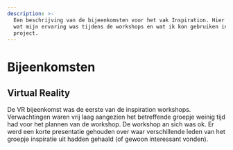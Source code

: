 ```yaml
---
description: >-
  Een beschrijving van de bijeenkomsten voor het vak Inspiration. Hier zal staan
  wat mijn ervaring was tijdens de workshops en wat ik kon gebruiken in het
  project.
---
```


# Bijeenkomsten

## Virtual Reality 

De VR bijeenkomst was de eerste van de inspiration workshops. Verwachtingen waren vrij laag aangezien het betreffende groepje weinig tijd had voor het plannen van de workshop. De workshop an sich was ok. Er werd een korte presentatie gehouden over waar verschillende leden van het groepje inspiratie uit hadden gehaald \(of gewoon interessant vonden\). 

